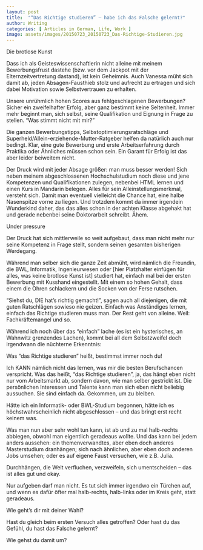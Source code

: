 ```yaml
---
layout: post
title:  "“Das Richtige studieren” – habe ich das Falsche gelernt?"
author: Writing
categories: [ Articles in German, Life, Work ]
image: assets/images/20150723_20150723_Das-Richtige-Studieren.jpg
---
```



Die brotlose Kunst

Dass ich als Geisteswissenschaftlerin nicht alleine mit meinem Bewerbungsfrust dastehe (bzw. vor dem Jackpot mit der Elternzeitvertretung dastand), ist kein Geheimnis. Auch Vanessa müht sich damit ab, jeden Absagen-Fausthieb stolz und aufrecht zu ertragen und sich dabei Motivation sowie Selbstvertrauen zu erhalten.

Unsere unrühmlich hohen Scores aus fehlgeschlagenen Bewerbungen? Sicher ein zweifelhafter Erfolg, aber ganz bestimmt keine Seltenheit. Immer mehr beginnt man, sich selbst, seine Qualifikation und Eignung in Frage zu stellen. “Was stimmt nicht mit mir?”

Die ganzen Bewerbungstipps, Selbstoptimierungsratschläge und Superheld/Allein-erziehende-Mutter-Ratgeber helfen da natürlich auch nur bedingt. Klar, eine gute Bewerbung und erste Arbeitserfahrung durch Praktika oder Ähnliches müssen schon sein. Ein Garant für Erfolg ist das aber leider beiweitem nicht.

Der Druck wird mit jeder Absage größer: man muss besser werden! Sich neben meinem abgeschlossenen Hochschulstudium noch diese und jene Kompetenzen und Qualifikationen zulegen, nebenbei HTML lernen und einen Kurs in Mandarin belegen. Alles für sein Alleinstellungsmerkmal, versteht sich. Damit man eventuell vielleicht die Chance hat, eine halbe Nasenspitze vorne zu liegen. Und trotzdem kommt da immer irgendein Wunderkind daher, das das alles schon in der achten Klasse abgehakt hat und gerade nebenbei seine Doktorarbeit schreibt. Ähem.

Under pressure

Der Druck hat sich mittlerweile so weit aufgebaut, dass man nicht mehr nur seine Kompetenz in Frage stellt, sondern seinen gesamten bisherigen Werdegang.

Während man selber sich die ganze Zeit abmüht, wird nämlich die Freundin, die BWL, Informatik, Ingenieurwesen oder [hier Platzhalter einfügen für alles, was keine brotlose Kunst ist] studiert hat, einfach mal bei der ersten Bewerbung mit Kusshand eingestellt. Mit einem so hohen Gehalt, dass einem die Ohren schlackern und die Socken von der Ferse rutschen.

“Siehst du, DIE hat’s richtig gemacht!”, sagen auch all diejenigen, die mit guten Ratschlägen sowieso nie geizen. Einfach was Anständiges lernen, einfach das Richtige studieren muss man. Der Rest geht von alleine. Weil: Fachkräftemangel und so.

Während ich noch über das “einfach” lache (es ist ein hysterisches, an Wahnwitz grenzendes Lachen), kommt bei all dem Selbstzweifel doch irgendwann die nüchterne Erkenntnis:

Was “das Richtige studieren” heißt, bestimmst immer noch du!

Ich KANN nämlich nicht das lernen, was mir die besten Berufschancen verspricht. Was das heißt, “das Richtige studieren”, ja, das hängt eben nicht nur vom Arbeitsmarkt ab, sondern davon, wie man selber gestrickt ist. Die persönlichen Interessen und Talente kann man sich eben nicht beliebig aussuchen. Sie sind einfach da. Gekommen, um zu bleiben.

Hätte ich ein Informatik- oder BWL-Studium begonnen, hätte ich es höchstwahrscheinlich nicht abgeschlossen – und das bringt erst recht keinem was.

Was man nun aber sehr wohl tun kann, ist ab und zu mal halb-rechts abbiegen, obwohl man eigentlich geradeaus wollte. Und das kann bei jedem anders aussehen: ein themenverwandtes, aber eben doch anderes Masterstudium dranhängen; sich nach ähnlichen, aber eben doch anderen Jobs umsehen; oder es auf eigene Faust versuchen, wie z.B. Julia.

Durchhängen, die Welt verfluchen, verzweifeln, sich umentscheiden – das ist alles gut und okay.

Nur aufgeben darf man nicht. Es tut sich immer irgendwo ein Türchen auf, und wenn es dafür öfter mal halb-rechts, halb-links oder im Kreis geht, statt geradeaus.

Wie geht’s dir mit deiner Wahl?

Hast du gleich beim ersten Versuch alles getroffen? Oder hast du das Gefühl, du hast das Falsche gelernt?

Wie gehst du damit um?

 

